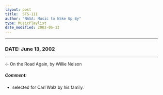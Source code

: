 ```yaml
---
layout: post
title:  STS-111
author: "NASA: Music to Wake Up By"
type: MusicPlaylist
date_modified: 2002-06-13
---
```


----
### DATE: June 13, 2002
----
⊹ On the Road Again, by Willie Nelson

##### Comment:
* selected for Carl Walz by his family.
